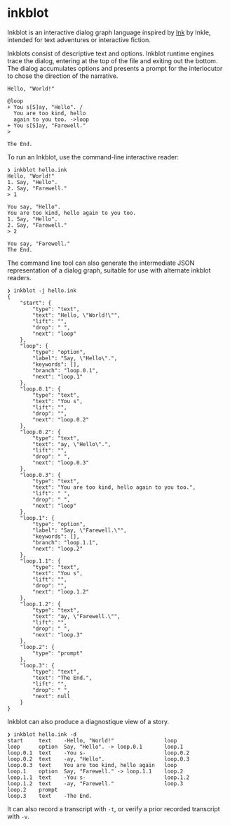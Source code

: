 
# inkblot

Inkblot is an interactive dialog graph language inspired by [Ink] by Inkle,
intended for text adventures or interactive fiction.

[Ink]: https://github.com/inkle/ink

Inkblots consist of descriptive text and options.
Inkblot runtime engines trace the dialog, entering at the top of the file and
exiting out the bottom.
The dialog accumulates options and presents a prompt for the interlocutor to
chose the direction of the narrative.

```
Hello, "World!"

@loop
+ You s[S]ay, "Hello". /
  You are too kind, hello
  again to you too. ->loop
+ You s[S]ay, "Farewell."
>

The End.
```

To run an Inkblot, use the command-line interactive reader:

```
❯ inkblot hello.ink
Hello, "World!"
1. Say, "Hello".
2. Say, "Farewell."
> 1

You say, "Hello".
You are too kind, hello again to you too.
1. Say, "Hello".
2. Say, "Farewell."
> 2

You say, "Farewell."
The End.
```

The command line tool can also generate the intermediate JSON representation of
a dialog graph, suitable for use with alternate inkblot readers.

```
❯ inkblot -j hello.ink
{
    "start": {
        "type": "text",
        "text": "Hello, \"World!\"",
        "lift": "",
        "drop": " ",
        "next": "loop"
    },
    "loop": {
        "type": "option",
        "label": "Say, \"Hello\".",
        "keywords": [],
        "branch": "loop.0.1",
        "next": "loop.1"
    },
    "loop.0.1": {
        "type": "text",
        "text": "You s",
        "lift": "",
        "drop": "",
        "next": "loop.0.2"
    },
    "loop.0.2": {
        "type": "text",
        "text": "ay, \"Hello\".",
        "lift": "",
        "drop": " ",
        "next": "loop.0.3"
    },
    "loop.0.3": {
        "type": "text",
        "text": "You are too kind, hello again to you too.",
        "lift": " ",
        "drop": " ",
        "next": "loop"
    },
    "loop.1": {
        "type": "option",
        "label": "Say, \"Farewell.\"",
        "keywords": [],
        "branch": "loop.1.1",
        "next": "loop.2"
    },
    "loop.1.1": {
        "type": "text",
        "text": "You s",
        "lift": "",
        "drop": "",
        "next": "loop.1.2"
    },
    "loop.1.2": {
        "type": "text",
        "text": "ay, \"Farewell.\"",
        "lift": "",
        "drop": " ",
        "next": "loop.3"
    },
    "loop.2": {
        "type": "prompt"
    },
    "loop.3": {
        "type": "text",
        "text": "The End.",
        "lift": "",
        "drop": " ",
        "next": null
    }
}
```

Inkblot can also produce a diagnostique view of a story.

```
❯ inkblot hello.ink -d
start     text    -Hello, "World!"                loop
loop      option  Say, "Hello". -> loop.0.1       loop.1
loop.0.1  text    -You s-                         loop.0.2
loop.0.2  text    -ay, "Hello".                   loop.0.3
loop.0.3  text    You are too kind, hello again   loop
loop.1    option  Say, "Farewell." -> loop.1.1    loop.2
loop.1.1  text    -You s-                         loop.1.2
loop.1.2  text    -ay, "Farewell."                loop.3
loop.2    prompt
loop.3    text    -The End.
```

It can also record a transcript with `-t`, or verify a prior recorded
transcript with `-v`.
